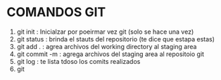 # COMANDOS GIT
1. git init :  Inicialzar por poeirmar vez git (solo se hace una vez)
2. git status :  brinda el stauts del repositorio (te dice que estapa estas)
3. git add . : agrea archivos del working directory al staging area
4. git commit -m : agrega archivos del staging area al repositoio git
5. git log :  te lista tdoso los comits realizados
6. git 